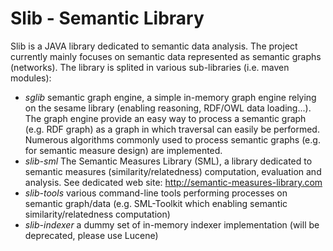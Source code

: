Slib - Semantic Library
========================

Slib is a JAVA library dedicated to semantic data analysis.
The project currently mainly focuses on semantic data represented as semantic graphs (networks).
The library is splited in various sub-libraries (i.e. maven modules):
* *sglib* semantic graph engine, a simple in-memory graph engine relying on the sesame library (enabling reasoning, RDF/OWL data loading...). The graph engine provide an easy way to process a semantic graph (e.g. RDF graph) as a graph in which traversal can easily be performed. Numerous algorithms commonly used to process semantic graphs (e.g. for semantic measure design) are implemented.  
* *slib-sml* The Semantic Measures Library (SML), a library dedicated to semantic measures (similarity/relatedness) computation, evaluation and analysis. See dedicated web site: http://semantic-measures-library.com
* *slib-tools* various command-line tools performing processes on semantic graph/data (e.g. SML-Toolkit which enabling semantic similarity/relatedness computation)
* *slib-indexer* a dummy set of in-memory indexer implementation (will be deprecated, please use Lucene)




